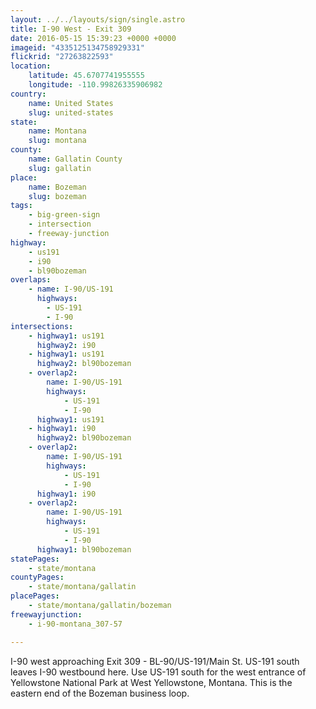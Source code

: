 ```yaml
---
layout: ../../layouts/sign/single.astro
title: I-90 West - Exit 309
date: 2016-05-15 15:39:23 +0000 +0000
imageid: "4335125134758929331"
flickrid: "27263822593"
location:
    latitude: 45.6707741955555
    longitude: -110.99826335906982
country:
    name: United States
    slug: united-states
state:
    name: Montana
    slug: montana
county:
    name: Gallatin County
    slug: gallatin
place:
    name: Bozeman
    slug: bozeman
tags:
    - big-green-sign
    - intersection
    - freeway-junction
highway:
    - us191
    - i90
    - bl90bozeman
overlaps:
    - name: I-90/US-191
      highways:
        - US-191
        - I-90
intersections:
    - highway1: us191
      highway2: i90
    - highway1: us191
      highway2: bl90bozeman
    - overlap2:
        name: I-90/US-191
        highways:
            - US-191
            - I-90
      highway1: us191
    - highway1: i90
      highway2: bl90bozeman
    - overlap2:
        name: I-90/US-191
        highways:
            - US-191
            - I-90
      highway1: i90
    - overlap2:
        name: I-90/US-191
        highways:
            - US-191
            - I-90
      highway1: bl90bozeman
statePages:
    - state/montana
countyPages:
    - state/montana/gallatin
placePages:
    - state/montana/gallatin/bozeman
freewayjunction:
    - i-90-montana_307-57

---
```

I-90 west approaching Exit 309 - BL-90/US-191/Main St.  US-191 south leaves I-90 westbound here.  Use US-191 south for the west entrance of Yellowstone National Park at West Yellowstone, Montana.  This is the eastern end of the Bozeman business loop.